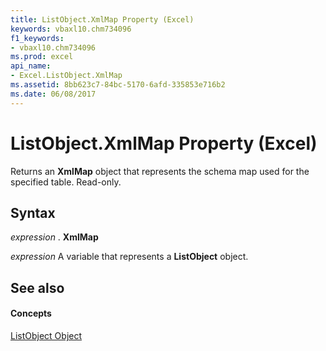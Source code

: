 ```yaml
---
title: ListObject.XmlMap Property (Excel)
keywords: vbaxl10.chm734096
f1_keywords:
- vbaxl10.chm734096
ms.prod: excel
api_name:
- Excel.ListObject.XmlMap
ms.assetid: 8bb623c7-84bc-5170-6afd-335853e716b2
ms.date: 06/08/2017
---
```



# ListObject.XmlMap Property (Excel)

Returns an **XmlMap** object that represents the schema map used for the specified table. Read-only.


## Syntax

 _expression_ . **XmlMap**

 _expression_ A variable that represents a **ListObject** object.


## See also


#### Concepts


[ListObject Object](listobject-object-excel.md)

